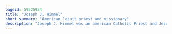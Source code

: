 ```yaml
---
pageid: 59525934
title: "Joseph J. Himmel"
short_summary: "American Jesuit priest and missionary"
description: "Joseph J. Himmel was an american Catholic Priest and Jesuit. For much of his early Life he was a missionary throughout the Northeast and Retreat Master. In his later Years he was the President of Gonzaga College and georgetown University in Washington Dc. C."
---
```

